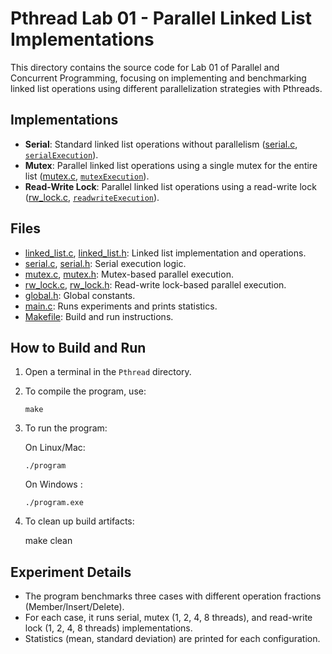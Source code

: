 ﻿# Pthread Lab 01 - Parallel Linked List Implementations

This directory contains the source code for Lab 01 of Parallel and Concurrent Programming, focusing on implementing and benchmarking linked list operations using different parallelization strategies with Pthreads.

## Implementations

- **Serial**: Standard linked list operations without parallelism ([serial.c](Pthread/serial.c), [`serialExecution`](Pthread/serial.c)).
- **Mutex**: Parallel linked list operations using a single mutex for the entire list ([mutex.c](Pthread/mutex.c), [`mutexExecution`](Pthread/mutex.c)).
- **Read-Write Lock**: Parallel linked list operations using a read-write lock ([rw_lock.c](Pthread/rw_lock.c), [`readwriteExecution`](Pthread/rw_lock.c)).

## Files

- [linked_list.c](Pthread/linked_list.c), [linked_list.h](Pthread/linked_list.h): Linked list implementation and operations.
- [serial.c](Pthread/serial.c), [serial.h](Pthread/serial.h): Serial execution logic.
- [mutex.c](Pthread/mutex.c), [mutex.h](Pthread/mutex.h): Mutex-based parallel execution.
- [rw_lock.c](Pthread/rw_lock.c), [rw_lock.h](Pthread/rw_lock.h): Read-write lock-based parallel execution.
- [global.h](Pthread/global.h): Global constants.
- [main.c](Pthread/main.c): Runs experiments and prints statistics.
- [Makefile](Pthread/Makefile): Build and run instructions.

## How to Build and Run

1. Open a terminal in the `Pthread` directory.
2. To compile the program, use:
   ```
   make
   ```
3. To run the program:

   On Linux/Mac:

   ```
   ./program
   ```

   On Windows :

   ```
   ./program.exe
   ```

4. To clean up build artifacts:

   make clean

## Experiment Details

- The program benchmarks three cases with different operation fractions (Member/Insert/Delete).
- For each case, it runs serial, mutex (1, 2, 4, 8 threads), and read-write lock (1, 2, 4, 8 threads) implementations.
- Statistics (mean, standard deviation) are printed for each configuration.


